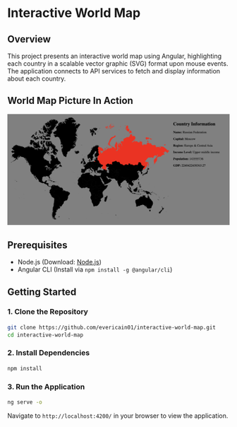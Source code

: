 # Interactive World Map 

## Overview
This project presents an interactive world map using Angular, highlighting each country in a scalable vector graphic (SVG) format upon mouse events. The application connects to API services to fetch and display information about each country.

## World Map Picture In Action
![Interactive World Map Demo](world-demo-pic.png "Interactive World Map Demo")

## Prerequisites
- Node.js (Download: [Node.js](https://nodejs.org/))
- Angular CLI (Install via `npm install -g @angular/cli`)

## Getting Started

### 1. Clone the Repository
```bash
git clone https://github.com/evericain01/interactive-world-map.git
cd interactive-world-map
```

### 2. Install Dependencies
```bash
npm install
```

### 3. Run the Application
```bash
ng serve -o
```
Navigate to `http://localhost:4200/` in your browser to view the application.

